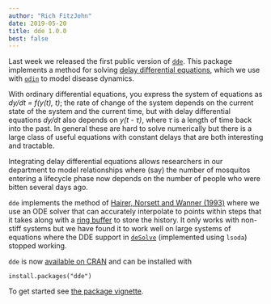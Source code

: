 ```yaml
---
author: "Rich FitzJohn"
date: 2019-05-20
title: dde 1.0.0
best: false
---
```


Last week we released the first public version of [`dde`](https://mrc-ide.github.io/dde/).  This package implements a method for solving [delay differential equations](https://en.wikipedia.org/wiki/Delay_differential_equation), which we use with [`odin`](https://mrc-ide.github.io/odin) to model disease dynamics.

With ordinary differential equations, you express the system of equations as *dy/dt = f(y(t), t)*; the rate of change of the system depends on the current state of the system and the current time, but with delay differential equations *dy/dt* also depends on *y(t - τ)*, where *τ* is a length of time back into the past.  In general these are hard to solve numerically but there is a large class of useful equations with constant delays that are both interesting and tractable.

Integrating delay differential equations allows researchers in our department to model relationships where (say) the number of mosquitos entering a lifecycle phase now depends on the number of people who were bitten several days ago.

`dde` implements the method of [Hairer, Norsett and Wanner (1993)](http://www.unige.ch/~hairer/software.html) where we use an ODE solver that can accurately interpolate to points within steps that it takes along with a [ring buffer](https://github.com/richfitz/ring) to store the history.  It only works with non-stiff systems but we have found it to work well on large systems of equations where the DDE support in [`deSolve`](https://cran.r-project.org/package=deSolve) (implemented using `lsoda`) stopped working.

`dde` is now [available on CRAN](https://cran.r-project.org/package=dde) and can be installed with

```
install.packages("dde")
```

To get started see [the package vignette](https://mrc-ide.github.io/dde/articles/dde.html).
